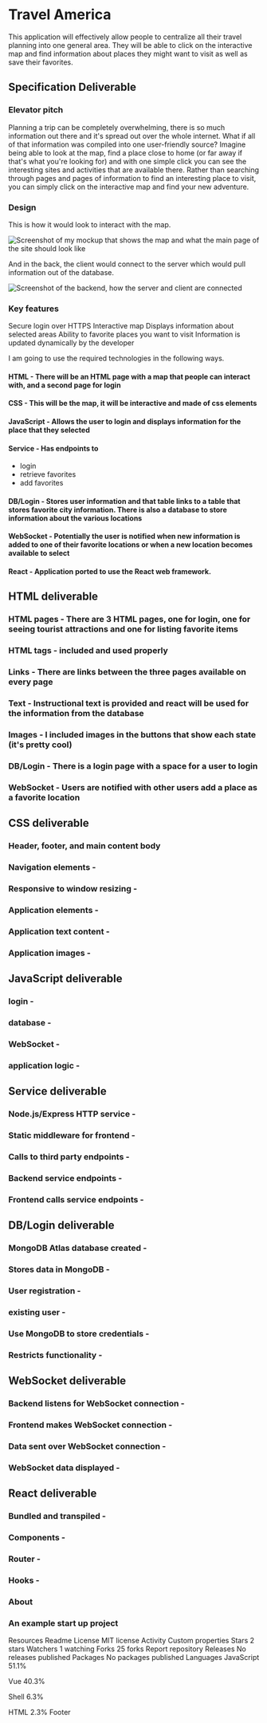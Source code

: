 # Travel America

This application will effectively allow people to centralize all their travel planning into one general area. They will be able to click on the interactive map and find information about places they might want to visit as well as save their favorites.

## Specification Deliverable

### Elevator pitch
  Planning a trip can be completely overwhelming, there is so much information out there and it's spread out over the whole internet. What if all of that information was compiled into one user-friendly source? Imagine being able to look at the map, find a place close to home (or far away if that's what you're looking for) and with one simple click you can see the interesting sites and activities that are available there. Rather than searching through pages and pages of information to find an interesting place to visit, you can simply click on the interactive map and find your new adventure. 

### Design

This is how it would look to interact with the map.

![Screenshot of my mockup that shows the map and what the main page of the site should look like](https://github.com/yavinfour/startup/blob/main/Screenshot%202024-01-17%20183914.png)

And in the back, the client would connect to the server which would pull information out of the database.

![Screenshot of the backend, how the server and client are connected](https://github.com/yavinfour/startup/blob/main/20240117_194649.jpg)

### Key features
Secure login over HTTPS
Interactive map
Displays information about selected areas
Ability to favorite places you want to visit
Information is updated dynamically by the developer

I am going to use the required technologies in the following ways.

#### HTML - There will be an HTML page with a map that people can interact with, and a second page for login
#### CSS - This will be the map, it will be interactive and made of css elements
#### JavaScript - Allows the user to login and displays information for the place that they selected
#### Service - Has endpoints to
  * login
  * retrieve favorites
  * add favorites
#### DB/Login - Stores user information and that table links to a table that stores favorite city information. There is also a database to store information about the various locations
#### WebSocket - Potentially the user is notified when new information is added to one of their favorite locations or when a new location becomes available to select
#### React - Application ported to use the React web framework.
## HTML deliverable

### HTML pages - There are 3 HTML pages, one for login, one for seeing tourist attractions and one for listing favorite items
### HTML tags - included and used properly
### Links - There are links between the three pages available on every page
### Text - Instructional text is provided and react will be used for the information from the database
### Images - I included images in the buttons that show each state (it's pretty cool)
### DB/Login - There is a login page with a space for a user to login
### WebSocket - Users are notified with other users add a place as a favorite location
## CSS deliverable

### Header, footer, and main content body
### Navigation elements - 
### Responsive to window resizing - 
### Application elements - 
### Application text content - 
### Application images - 
## JavaScript deliverable

### login - 
### database - 
### WebSocket - 
### application logic - 
## Service deliverable

### Node.js/Express HTTP service - 
### Static middleware for frontend - 
### Calls to third party endpoints - 
### Backend service endpoints - 
### Frontend calls service endpoints - 
## DB/Login deliverable

### MongoDB Atlas database created - 
### Stores data in MongoDB - 
### User registration - 
### existing user - 
### Use MongoDB to store credentials - 
### Restricts functionality - 
## WebSocket deliverable

### Backend listens for WebSocket connection - 
### Frontend makes WebSocket connection - 
### Data sent over WebSocket connection - 
### WebSocket data displayed - 
## React deliverable

### Bundled and transpiled - 
### Components - 
### Router - 
### Hooks - 
### About
### An example start up project

Resources
 Readme
License
 MIT license
 Activity
 Custom properties
Stars
 2 stars
Watchers
 1 watching
Forks
 25 forks
Report repository
Releases
No releases published
Packages
No packages published
Languages
JavaScript
51.1%
 
Vue
40.3%
 
Shell
6.3%
 
HTML
2.3%
Footer
